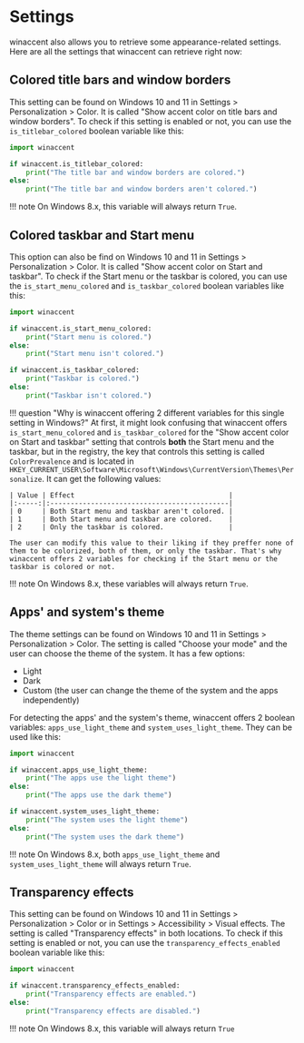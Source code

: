 # Settings

winaccent also allows you to retrieve some appearance-related settings. Here are all the settings that winaccent can retrieve right now:

## Colored title bars and window borders
This setting can be found on Windows 10 and 11 in Settings > Personalization > Color. It is called "Show accent color on title bars and window borders". To check if this setting is enabled or not, you can use the `is_titlebar_colored` boolean variable like this:

```python
import winaccent

if winaccent.is_titlebar_colored:
    print("The title bar and window borders are colored.")
else:
    print("The title bar and window borders aren't colored.")
```

!!! note
    On Windows 8.x, this variable will always return `True`.


## Colored taskbar and Start menu
This option can also be find on Windows 10 and 11 in Settings > Personalization > Color. It is called "Show accent color on Start and taskbar". To check if the Start menu or the taskbar is colored, you can use the `is_start_menu_colored` and `is_taskbar_colored` boolean variables like this:

```python
import winaccent

if winaccent.is_start_menu_colored:
    print("Start menu is colored.")
else:
    print("Start menu isn't colored.")

if winaccent.is_taskbar_colored:
    print("Taskbar is colored.")
else:
    print("Taskbar isn't colored.")
```

!!! question "Why is winaccent offering 2 different variables for this single setting in Windows?"
    At first, it might look confusing that winaccent offers `is_start_menu_colored` and `is_taskbar_colored` for the "Show accent color on Start and taskbar" setting that controls **both** the Start menu and the taskbar, but in the registry, the key that controls this setting is called `ColorPrevalence` and is located in `HKEY_CURRENT_USER\Software\Microsoft\Windows\CurrentVersion\Themes\Personalize`. It can get the following values:

    | Value | Effect                                      |
    |:-----:|:--------------------------------------------|
    | 0     | Both Start menu and taskbar aren't colored. |
    | 1     | Both Start menu and taskbar are colored.    |
    | 2     | Only the taskbar is colored.                |

    The user can modify this value to their liking if they preffer none of them to be colorized, both of them, or only the taskbar. That's why winaccent offers 2 variables for checking if the Start menu or the taskbar is colored or not.

!!! note
    On Windows 8.x, these variables will always return `True`.


## Apps' and system's theme
The theme settings can be found on Windows 10 and 11 in Settings > Personalization > Color. The setting is called "Choose your mode" and the user can choose the theme of the system. It has a few options:

- Light
- Dark
- Custom (the user can change the theme of the system and the apps independently)

For detecting the apps' and the system's theme, winaccent offers 2 boolean variables: `apps_use_light_theme` and `system_uses_light_theme`. They can be used like this:

```python
import winaccent

if winaccent.apps_use_light_theme:
    print("The apps use the light theme")
else:
    print("The apps use the dark theme")

if winaccent.system_uses_light_theme:
    print("The system uses the light theme")
else:
    print("The system uses the dark theme")
```

!!! note
    On Windows 8.x, both `apps_use_light_theme` and `system_uses_light_theme` will always return `True`.


## Transparency effects
This setting can be found on Windows 10 and 11 in Settings > Personalization > Color or in Settings > Accessibility > Visual effects. The setting is called "Transparency effects" in both locations. To check if this setting is enabled or not, you can use the `transparency_effects_enabled` boolean variable like this:

```python
import winaccent

if winaccent.transparency_effects_enabled:
    print("Transparency effects are enabled.")
else:
    print("Transparency effects are disabled.")
```

!!! note
    On Windows 8.x, this variable will always return `True`